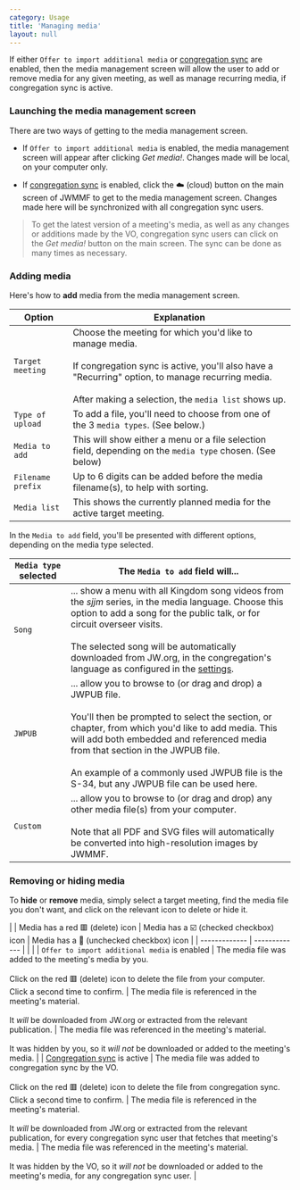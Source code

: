 ```yaml
---
category: Usage
title: 'Managing media'
layout: null
---
```



If either `Offer to import additional media` or [congregation sync](#/congregation-sync) are enabled, then the media management screen will allow the user to add or remove media for any given meeting, as well as manage recurring media, if congregation sync is active.

### Launching the media management screen

There are two ways of getting to the media management screen.

- If `Offer to import additional media` is enabled, the media management screen will appear after clicking *Get media!*. Changes made will be local, on your computer only.

- If [congregation sync](#/congregation-sync) is enabled, click the ☁️ (cloud) button on the main screen of JWMMF to get to the media management screen. Changes made here will be synchronized with all congregation sync users.

<blockquote>To get the latest version of a meeting's media, as well as any changes or additions made by the VO, congregation sync users can click on the <em>Get media!</em> button on the main screen. The sync can be done as many times as necessary.</blockquote>


### Adding media

Here's how to **add** media from the media management screen.


| Option  | Explanation |
| ------------- | ------------- |
| `Target meeting`  | Choose the meeting for which you'd like to manage media. <br><br>If congregation sync is active, you'll also have a "Recurring" option, to manage recurring media.<br><br>After making a selection, the `media list` shows up. |
| `Type of upload`  | To add a file, you'll need to choose from one of the 3 `media types`. (See below.) |
| `Media to add`  | This will show either a menu or a file selection field, depending on the `media type` chosen. (See below) |
| `Filename prefix`  | Up to 6 digits can be added before the media filename(s), to help with sorting. |
| `Media list` | This shows the currently planned media for the active target meeting. |


In the `Media to add` field, you'll be presented with different options, depending on the media type selected.

| `Media type` selected | The `Media to add` field will... |
| ------------- | ------------- |
| `Song` | ... show a menu with all Kingdom song videos from the *sjjm* series, in the media language. Choose this option to add a song for the public talk, or for circuit overseer visits. <br><br>The selected song will be automatically downloaded from JW.org, in the congregation's language as configured in the [settings](#/configuration). |
| `JWPUB` | ... allow you to browse to (or drag and drop) a JWPUB file. <br><br>You'll then be prompted to select the section, or chapter, from which you'd like to add media. This will add both embedded and referenced media from that section in the JWPUB file. <br><br>An example of a commonly used JWPUB file is the S-34, but any JWPUB file can be used here. |
| `Custom` | ... allow you to browse to (or drag and drop) any other media file(s) from your computer.  <br><br>Note that all PDF and SVG files will automatically be converted into high-resolution images by JWMMF. |


### Removing or hiding media

To **hide** or **remove** media, simply select a target meeting, find the media file you don't want, and click on the relevant icon to delete or hide it.

|  | Media has a red 🟥 (delete) icon | Media has a ☑️ (checked checkbox) icon | Media has a 🔲 (unchecked checkbox) icon |
| ------------- | ------------- | | |
| `Offer to import additional media` is enabled | The media file was added to the meeting's media by you. <br><br>Click on the red 🟥 (delete) icon to delete the file from your computer. <br>Click a second time to confirm. | The media file is referenced in the meeting's material. <br><br>It *will* be downloaded from JW.org or extracted from the relevant publication. | The media file was referenced in the meeting's material. <br><br>It was hidden by you, so it *will not* be downloaded or added to the meeting's media. |
| [Congregation sync](#/congregation-sync) is active | The media file was added to congregation sync by the VO. <br><br>Click on the red 🟥 (delete) icon to delete the file from congregation sync. <br>Click a second time to confirm. | The media file is referenced in the meeting's material. <br><br>It *will* be downloaded from JW.org or extracted from the relevant publication, for every congregation sync user that fetches that meeting's media.  | The media file was referenced in the meeting's material. <br><br>It was hidden by the VO, so it *will not* be downloaded or added to the meeting's media, for any congregation sync user.  |
